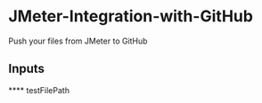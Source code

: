 # JMeter-Integration-with-GitHub
Push your files from JMeter to GitHub

## Inputs

**** testFilePath
